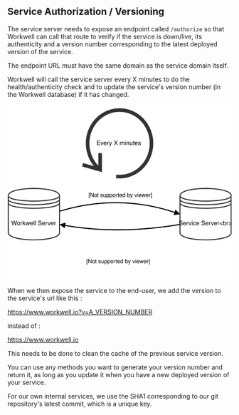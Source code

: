Service Authorization / Versioning
---

The service server needs to expose an endpoint called `/authorize` so that Workwell can call that route to verify if the service is down/live, its authenticity and a version number corresponding to the latest deployed version of the service.

The endpoint URL must have the same domain as the service domain itself.

Workwell will call the service server every X minutes to do the health/authenticity check and to update the service's version number (in the Workwell database) if it has changed.

<img src="./images/service-authorization.svg" alt="drawing" width="600px"/>

When we then expose the service to the end-user, we add the version to the service's url like this :

https://www.workwell.io?v=A_VERSION_NUMBER

instead of :

https://www.workwell.io

This needs to be done to clean the cache of the previous service version.

You can use any methods you want to generate your version number and return it, as long as you update it when you have a new deployed version of your service.

For our own internal services, we use the SHA1 corresponding to our git repository's latest commit, which is a unique key.

